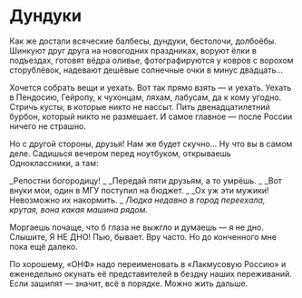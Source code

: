 
# Дундуки

Как же достали всяческие балбесы, дундуки, бестолочи, долбоёбы. Шинкуют друг друга на новогодних праздниках, воруют ёлки в подъездах, готовят вёдра оливье, фотографируются у ковров с ворохом сторублёвок, надевают дешёвые солнечные очки в минус двадцать…

Хочется собрать вещи и уехать. Вот так прямо взять — и уехать. Уехать в Пендосию, Гейропу, к чухонцам, ляхам, лабусам, да к кому угодно. Стричь кусты, в которые никто не нассыт. Пить двенадцатилетний бурбон, который никто не размешает. И самое главное — после России ничего не страшно.

Но с другой стороны, друзья! Нам же будет скучно… Ну что вы в самом деле. Садишься вечером перед ноутбуком, открываешь Одноклассники, а там:

_Репостни богородицу! _
_Передай пяти друзьям, а то умрёшь. _
_Вот внуки мои, один в МГУ поступил на бюджет. _
_Ох уж эти мужики! Невозможно их накормить. _
_Людка недавно в город переехала, крутая, вона какая машина рядом._

Моргаешь почаще, что б глаза не выжгло и думаешь — я не дно. Слышите, Я НЕ ДНО! Пью, бывает. Вру часто. Но до конченного мне пока ещё далеко.

По хорошему, «ОНФ» надо переименовать в «Лакмусовую Россию» и еженедельно окунать её представителей в бездну наших переживаний. Если зашипят — значит, всё в порядке. Можно жить дальше.
